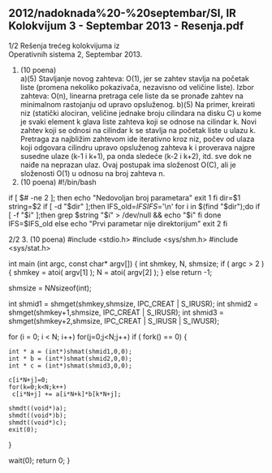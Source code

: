 2012/nadoknada%20-%20septembar/SI, IR Kolokvijum 3 - Septembar 2013 - Resenja.pdf
--------------------------------------------------------------------------------


1/2 
Rešenja trećeg kolokvijuma iz  
Operativnih sistema 2, Septembar 2013. 
1. (10 poena)  
a)(5) Stavljanje  novog  zahteva: O(1),  jer  se  zahtev  stavlja  na  početak  liste  (promena 
nekoliko pokazivača, nezavisno od veličine liste). Izbor zahteva: O(n), linearna pretraga cele 
liste da se pronađe zahtev na minimalnom rastojanju od upravo opsluženog. 
b)(5) Na primer, kreirati niz (statički alociran, veličine jednake broju cilindara na disku C) u 
kome je svaki element k glava liste zahteva koji se odnose na cilindar k. Novi zahtev koji se 
odnosi na cilindar k se stavlja na početak liste u ulazu k. Pretraga za najbližim zahtevom ide 
iterativno kroz niz, počev od ulaza koji odgovara cilindru upravo opsluženog zahteva k i 
proverava najpre susedne ulaze (k-1 i k+1), pa onda sledeće (k-2 i k+2), itd. sve dok ne naiđe 
na neprazan ulaz. Ovaj postupak ima složenost O(C), ali je složenosti O(1) u odnosu na broj 
zahteva n. 
2. (10 poena) 
#!/bin/bash 
 
if [ $# -ne 2 ]; then 
    echo "Nedovoljan broj parametara" 
    exit 1 
fi 
dir=$1 
string=$2 
if [ -d "$dir" ];then 
    IFS_old=$IFS 
    IFS=$'\n' 
    for i in $(find "$dir");do 
        if [ -f "$i" ];then 
            grep $string "$i" > /dev/null && echo "$i" 
        fi 
    done 
    IFS=$IFS_old 
else 
    echo "Prvi parametar nije direktorijum" 
    exit 2 
fi 

2/2 
3. (10 poena) 
#include <stdio.h> 
#include <sys/shm.h> 
#include <sys/stat.h> 
 
int main (int argc, const char* argv[]) 
{ 
 int shmkey, N, shmsize; 
 if ( argc > 2 ) { 
     shmkey = atoi( argv[1] ); 
     N = atoi( argv[2] ); 
   } 
 else return -1; 
 
 shmsize = N*N*sizeof(int); 
 
 int shmid1 = shmget(shmkey,shmsize, IPC_CREAT | S_IRUSR); 
 int shmid2 = shmget(shmkey+1,shmsize, IPC_CREAT | S_IRUSR); 
 int shmid3 = shmget(shmkey+2,shmsize, IPC_CREAT | S_IRUSR | S_IWUSR); 
 
 for (i = 0; i < N; i++) 
  for(j=0;j<N;j++) 
   if ( fork() == 0) { 
 
    int * a = (int*)shmat(shmid1,0,0); 
    int * b = (int*)shmat(shmid2,0,0); 
    int * c = (int*)shmat(shmid3,0,0); 
 
    c[i*N+j]=0; 
    for(k=0;k<N;k++) 
     c[i*N+j] += a[i*N+k]*b[k*N+j]; 
 
    shmdt((void*)a); 
    shmdt((void*)b); 
    shmdt((void*)c); 
    exit(0); 
   } 
 
 wait(0); 
 return 0; 
} 